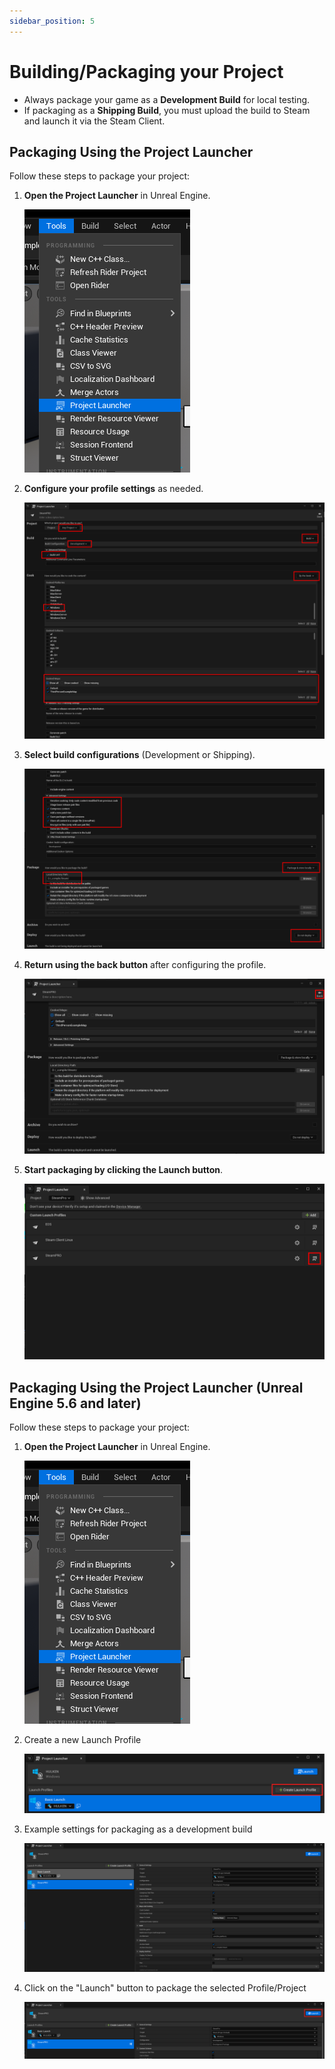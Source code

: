 ```yaml
---
sidebar_position: 5
---
```


# Building/Packaging your Project 

- Always package your game as a **Development Build** for local testing.
- If packaging as a **Shipping Build**, you must upload the build to Steam and launch it via the Steam Client.

## Packaging Using the Project Launcher

Follow these steps to package your project:

1. **Open the Project Launcher** in Unreal Engine.

   ![Project Launcher](../../../static/img/project_launcher.png)

2. **Configure your profile settings** as needed.

   ![Profile Settings](../../../static/img/project_launcher_1.png)

3. **Select build configurations** (Development or Shipping).

   ![Build Configuration](../../../static/img/project_launcher_2.png)

4. **Return using the back button** after configuring the profile.

   ![Back Button](../../../static/img/project_launcher_3.png)

5. **Start packaging by clicking the Launch button**.

   ![Launch Packaging](../../../static/img/project_launcher_4.png)


## Packaging Using the Project Launcher (Unreal Engine 5.6 and later)

Follow these steps to package your project:

1. **Open the Project Launcher** in Unreal Engine.

   ![Project Launcher](../../../static/img/project_launcher.png)

2. Create a new Launch Profile

   ![Image](../../../static/img/project_launcher_1_new.png)

3. Example settings for packaging as a development build

   ![Image](../../../static/img/project_launcher_2_new.png)

4. Click on the "Launch" button to package the selected Profile/Project
   
   ![Image](../../../static/img/project_launcher_3_new.png)
